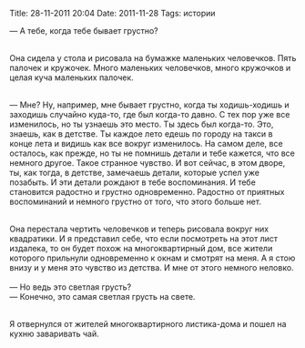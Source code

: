 Title: 28-11-2011 20:04
Date: 2011-11-28
Tags: истории

<div class="text">— А тебе, когда тебе бывает грустно?<br /><br />

Она сидела у стола и рисовала на бумажке маленьких человечков. Пять палочек и кружочек. Много маленьких человечков, много кружочков и целая куча маленьких палочек. <br /><br />

— Мне? Ну, например, мне бывает грустно, когда ты ходишь-ходишь и заходишь случайно куда-то, где был когда-то давно. С тех пор уже все изменилось, но ты узнаешь это место. Ты здесь был когда-то. Это, знаешь, как в детстве. Ты каждое лето едешь по городу на такси в конце лета и видишь как все вокруг изменилось. На самом деле, все осталось, как прежде, но ты не помнишь детали и тебе кажется, что все немного другое. Такое странное чувство. И вот сейчас, в этом дворе, ты, как тогда, в детстве, замечаешь детали, которые успел уже позабыть. И эти детали рождают в тебе воспоминания. И тебе становится радостно и грустно одновременно. Радостно от приятных воспоминаний и немного грустно от того, что этого больше нет.<br /><br />

Она перестала чертить человечков и теперь рисовала вокруг них квадратики. И я представил себе, что если посмотреть на этот лист издалека, то он будет похож на многоквартирный дом, все жители которого прильнули одновременно к окнам и смотрят на меня. А я стою внизу и у меня это чувство из детства. И мне от этого немного неловко.<br /><br />
— Но ведь это светлая грусть?<br />
— Конечно, это самая светлая грусть на свете.<br /><br />

Я отвернулся от жителей многоквартирного листика-дома и пошел на кухню заваривать чай. 
</div>